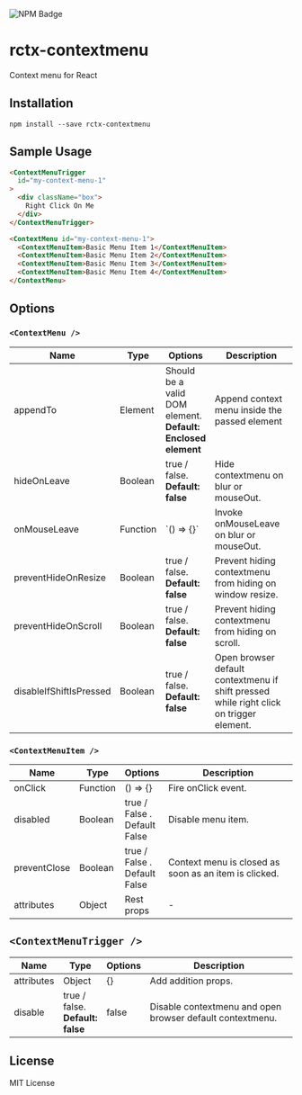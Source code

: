 ![NPM Badge](https://badge.fury.io/js/rctx-contextmenu.svg)

# rctx-contextmenu
Context menu for React

## Installation
```
npm install --save rctx-contextmenu
```

## Sample Usage
```html
<ContextMenuTrigger
  id="my-context-menu-1"
>
  <div className="box">
    Right Click On Me
  </div>
</ContextMenuTrigger>

<ContextMenu id="my-context-menu-1">
  <ContextMenuItem>Basic Menu Item 1</ContextMenuItem>
  <ContextMenuItem>Basic Menu Item 2</ContextMenuItem>
  <ContextMenuItem>Basic Menu Item 3</ContextMenuItem>
  <ContextMenuItem>Basic Menu Item 4</ContextMenuItem>
</ContextMenu>
```

## Options
### `<ContextMenu />`
<table class="table table-bordered table-striped">
  <thead>
  <tr>
    <th style="width: 60px;">Name</th>
    <th style="width: 50px;">Type</th>
    <th style="width: 10px;">Options</th>
    <th>Description</th>
  </tr>
  </thead>
  <tbody>
    <tr>
      <td>appendTo</td>
      <td>Element</td>
      <td>Should be a valid DOM element. <strong>Default: Enclosed element</strong></td>
      <td>Append context menu inside the passed element</td>
    </tr>
    <tr>
      <td>hideOnLeave</td>
      <td>Boolean</td>
      <td>true / false. <strong>Default: false</strong></td>
      <td>Hide contextmenu on blur or mouseOut.</td>
    </tr>
    <tr>
      <td>onMouseLeave</td>
      <td>Function</td>
      <td>`() => {}`</td>
      <td>Invoke onMouseLeave on blur or mouseOut.</td>
    </tr>
    <tr>
      <td>preventHideOnResize</td>
      <td>Boolean</td>
      <td>true / false. <strong>Default: false</strong></td>
      <td>Prevent hiding contextmenu from hiding on window resize.</td>
    </tr>
    <tr>
      <td>preventHideOnScroll</td>
      <td>Boolean</td>
      <td>true / false. <strong>Default: false</strong></td>
      <td>Prevent hiding contextmenu from hiding on scroll.</td>
    </tr>
    <tr>
      <td>disableIfShiftIsPressed</td>
      <td>Boolean</td>
      <td>true / false. <strong>Default: false</strong></td>
      <td>Open browser default contextmenu if shift pressed while right click on trigger element.</td>
    </tr>
  </tbody>
</table>

### `<ContextMenuItem />`
<table class="table table-bordered table-striped">
  <thead>
    <tr>
      <th style="width: 60px;">Name</th>
      <th style="width: 50px;">Type</th>
      <th style="width: 10px;">Options</th>
      <th>Description</th>
    </tr>
  </thead>
  <tbody>
    <tr>
      <td>onClick</td>
      <td>Function</td>
      <td>() => {}</td>
      <td>Fire onClick event.</td>
    </tr>
    <tr>
      <td>disabled</td>
      <td>Boolean</td>
      <td>true / False . Default False</td>
      <td>Disable menu item.</td>
    </tr>
    <tr>
      <td>preventClose</td>
      <td>Boolean</td>
      <td>true / False . Default False</td>
      <td>Context menu is closed as soon as an item is clicked.</td>
    </tr>
    <tr>
      <td>attributes</td>
      <td>Object</td>
      <td>Rest props</td>
      <td>-</td>
    </tr>
  </tbody>
</table>

## `<ContextMenuTrigger />`
<table class="table table-bordered table-striped">
  <thead>
    <tr>
      <th style="width: 60px;">Name</th>
      <th style="width: 50px;">Type</th>
      <th style="width: 10px;">Options</th>
      <th>Description</th>
    </tr>
  </thead>
  <tbody>
    <tr>
      <td>attributes</td>
      <td>Object</td>
      <td>{}</td>
      <td>Add addition props.</td>
    </tr>
    <tr>
      <td>disable</td>
      <td>true / false. <strong>Default: false</strong></td>
      <td>false</td>
      <td>Disable contextmenu and open browser default contextmenu.</td>
    </tr>
  </tbody>
</table>

## License
MIT License

<!-- ## `<SubMenu />` -->

<!-- onHide, onShow, preventHideOnContextMenu, className, programmatically hide show, animation - Not Done -->

<!-- ContextMenuTrigger - collect, holdToDisplay - Not Done -->